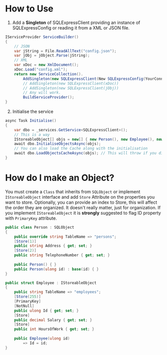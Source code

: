 # How to Use

1) Add a **Singleton** of SQLExpressClient providing an instance of SQLExpressConfig or reading it from a XML or JSON file.

```cs
IServiceProvider ServiceBuilder()
{
    // JSON
    var jString = File.ReadAllText("config.json");
    var jObj = jObject.Parse(jString);
    // XML
    var xDoc = new XmlDocument();
    xDoc.Load("config.xml");
    return new ServiceCollection().
        AddSingleton(new SQLExpressClient(New SQLExpressConfig(YourConnectionString))).
        // AddSingleton(new SQLExpressClient(xDoc))
        // AddSingleton(new SQLExpressClient(jObj))
        // Any will work.
        BuildServiceProvider();
}
```

2) Initialise the service

```cs
async Task Initialise()
{
    var dbo = _services.GetService<SQLExpressClient>();
    // This is a way
    IStoreableObject[] objs = new[] { new Person(), new Employee(), new Derp() };
    await dbo.InitialiseObjectsAsync(objs);
    // You can also load the Cache along with the initialisation
    await dbo.LoadObjectsCacheAsync(objs); // This will throw if you disable cache
}
```

# How do I make an Object?

You must create a `Class` that inherits from `SQLObject` or implement `IStoreableObject` interface and add `Store` Attribute on the properties you want to store.  Optionally, you can provide an index to Store, this will affect the order they are organized. It doesn't really matter, just for organization. If you implement `IStoreableObject` it is **strongly** suggested to flag ID property with `PrimaryKey` attribute.

```cs
public class Person : SQLObject
{
    public override string TableName => "persons";
    [Store(1)]
    public string Address { get; set; }
    [Store(2)]
    public string TelephoneNumber { get; set; }
    
    public Person() { }
    public Person(ulong id) : base(id) { }
}

public struct Employee : IStoreableObject
{
    public string TableName => "employees";
    [Store(255)]
    [PrimaryKey]
    [NotNull]
    public ulong Id { get; set; }
    [Store]
    public decimal Salary { get; set; }
    [Store]
    public int HoursOfWork { get; set; }
    
    public Employee(ulong id)
        => Id = id;
}
```
